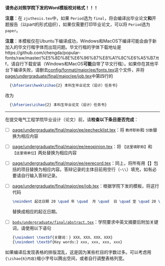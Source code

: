 **请务必对照学院下发的Word模板校对格式！！！**

**注意**：在 `zjuthesis.tex`中，如果 `Period`选为 `final`，将会编译出毕业论文**和**开题报告（以part的形式组织），如果仅需要打印毕业论文，可以将 `Period`选为 `paper`。

**注意**：本模板仅在Ubuntu下编译成功，Windows和MacOS下编译可能会由于新加入的华文行楷字体而出现问题。华文行楷的字体下载地址是https://github.com/chengda/popular-fonts/raw/master/%E5%8D%8E%E6%96%87%E8%A1%8C%E6%A5%B7.ttf，请自行下载安装（Windows和MacOS**可能**自带了华文行楷）。如果你在其他平台下编译失败，请删去[config/format/major/ee/fonts.tex](../ee/fonts.tex)这个文件，并将[page/undergraduate/final/major/ee/job.tex](../../../../page/undergraduate/final/major/ee/job.tex)中第四行的

```latex
  {\bfseries\hwxk\zihao{2} 本科生毕业论文（设计）任务书}
```

改为

```latex
  {\bfseries\zihao{2} 本科生毕业论文（设计）任务书}
```

---

在提交电气工程学院毕业设计（论文）前，请**检查以下条目是否完成**：

- [ ] [page/undergraduate/final/major/ee/eechecklist.tex](../../../../page/undergraduate/final/major/ee/eechecklist.tex)：将 `教师职称`和 `分数`替换为相应内容
- [ ] [page/undergraduate/final/major/ee/eeopinion.tex](../../../../page/undergraduate/final/major/ee/eeopinion.tex)：将 `【这里填职称】`和 `【这里填单位】`两处替换为相应内容
- [ ] [page/undergraduate/final/major/ee/eerecord.tex](../../../../page/undergraduate/final/major/ee/eerecord.tex)：同上，将所有用【】包括的项目替换为相应内容。答辩记录的主体目前用空行（`~\\`）填充，如有必要请自行输入答辩记录。
- [ ] [page/undergraduate/final/major/ee/job.tex](../../../../page/undergraduate/final/major/ee/job.tex)：根据学院下发的模板，将这行代码

  ```latex
  \noindent 起讫日期 20 \quad 年 \quad  月 \quad  日 \quad 至 \quad 20 \quad  年 \quad  月  \quad 日
  ```

  替换成相应的起讫日期。
- [ ] [`body/undergraduate/final/abstract.tex`](../../../../body/undergraduate/final/abstract.tex)：学院要求中英文摘要后附加关键词，请使用以下语句

  ```latex
  {\noindent \textbf{关键词：} XXX、XXX、XXX、XXX}
  {\noindent \textbf{Key words:} xxx, xxx, xxx, xxx}
  ```

如果编译后发现表格的排版混乱，这是因为某些栏目的字数过多。可以考虑用 `{\zihao{6}内容}`缩小字号以腾出空间，或者自行调整表格列宽。
